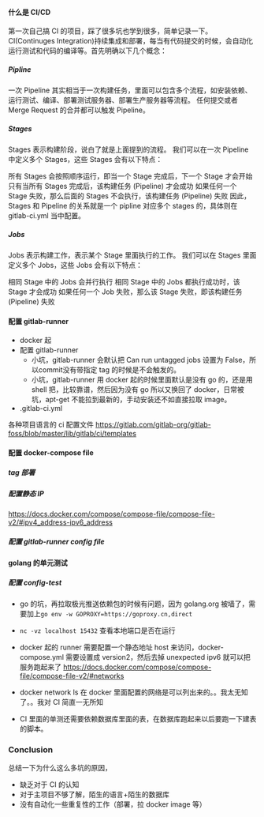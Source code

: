 
#### 什么是 CI/CD
第一次自己搞 CI 的项目，踩了很多坑也学到很多，简单记录一下。CI(Continuges Integration)持续集成和部署，每当有代码提交的时候，会自动化运行测试和代码的编译等。首先明确以下几个概念：

##### Pipline 
一次 Pipeline 其实相当于一次构建任务，里面可以包含多个流程，如安装依赖、运行测试、编译、部署测试服务器、部署生产服务器等流程。 任何提交或者 Merge Request 的合并都可以触发 Pipeline。

##### Stages
Stages 表示构建阶段，说白了就是上面提到的流程。 我们可以在一次 Pipeline 中定义多个 Stages，这些 Stages 会有以下特点：

所有 Stages 会按照顺序运行，即当一个 Stage 完成后，下一个 Stage 才会开始
只有当所有 Stages 完成后，该构建任务 (Pipeline) 才会成功
如果任何一个 Stage 失败，那么后面的 Stages 不会执行，该构建任务 (Pipeline) 失败
因此，Stages 和 Pipeline 的关系就是一个 pipline 对应多个 stages 的，具体则在 gitlab-ci.yml 当中配置。

##### Jobs
Jobs 表示构建工作，表示某个 Stage 里面执行的工作。 我们可以在 Stages 里面定义多个 Jobs，这些 Jobs 会有以下特点：

相同 Stage 中的 Jobs 会并行执行
相同 Stage 中的 Jobs 都执行成功时，该 Stage 才会成功
如果任何一个 Job 失败，那么该 Stage 失败，即该构建任务 (Pipeline) 失败


#### 配置 gitlab-runner
- docker 起
- 配置 gitlab-runner 
  - 小坑，gitlab-runner 会默认把 Can run untagged jobs 设置为 False，所以commit没有带指定 tag 的时候是不会触发的。
  - 小坑，gitlab-runner 用 docker 起的时候里面默认是没有 go 的，还是用 shell 把，比较靠谱，然后因为没有 go 所以又换回了 docker，日常被坑，apt-get 不能拉到最新的，手动安装还不如直接拉取 image。
- .gitlab-ci.yml

各种项目语言的 ci 配置文件
https://gitlab.com/gitlab-org/gitlab-foss/blob/master/lib/gitlab/ci/templates

#### 配置 docker-compose file
##### tag 部署

##### 配置静态 IP 
https://docs.docker.com/compose/compose-file/compose-file-v2/#ipv4_address-ipv6_address 

##### 配置 gitlab-runner config file


#### golang 的单元测试

##### 配置 config-test 
- go 的坑，再拉取极光推送依赖包的时候有问题，因为 golang.org 被墙了，需要加上```go env -w GOPROXY=https://goproxy.cn,direct```


- ```nc -vz localhost 15432``` 查看本地端口是否在运行
- docker 起的 runner 需要配置一个静态地址 host 来访问，docker-compose.yml 需要设置成 version2，然后去掉 unexpected ipv6 就可以把服务跑起来了
https://docs.docker.com/compose/compose-file/compose-file-v2/#networks

- docker network ls 在 docker 里面配置的网络是可以列出来的。。我太无知了。。我对 CI 简直一无所知

- CI 里面的单测还需要依赖数据库里面的表，在数据库跑起来以后要跑一下建表的脚本。


### Conclusion
总结一下为什么这么多坑的原因，
- 缺乏对于 CI 的认知
- 对于主项目不够了解，陌生的语言+陌生的数据库
- 没有自动化一些重复性的工作（部署，拉 docker image 等）

